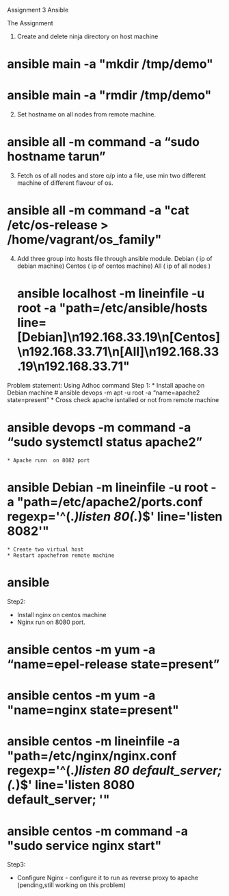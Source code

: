 Assignment 3 Ansible

The Assignment
1. Create and delete ninja directory on host machine
# ansible main -a "mkdir /tmp/demo"
# ansible main -a "rmdir /tmp/demo"
2. Set hostname on all nodes from remote machine.
# ansible all -m command -a “sudo hostname tarun”
3. Fetch os of all nodes and store o/p into a file, use min two different machine of different flavour of os.
#  ansible all -m command -a "cat /etc/os-release > /home/vagrant/os_family"
4. Add three group into hosts file through ansible module.
     Debian ( ip of debian machine)
          Centos ( ip of centos machine)
          All ( ip of all nodes )
	# ansible localhost -m lineinfile -u root -a "path=/etc/ansible/hosts line=[Debian]\n192.168.33.19\n[Centos]\n192.168.33.71\n[All]\n192.168.33.19\n192.168.33.71"
Problem statement: Using Adhoc command
Step 1:
    * Install apache on Debian machine
	# ansible devops -m apt -u root -a “name=apache2 state=present”
    * Cross check apache isntalled or not from remote machine
# ansible devops -m command -a “sudo systemctl status apache2”
    * Apache runn  on 8082 port
# ansible Debian -m lineinfile -u root -a "path=/etc/apache2/ports.conf regexp='^(.*)listen 80(.*)$' line='listen 8082'"
    * Create two virtual host
    * Restart apachefrom remote machine
# ansible 
Step2:
   * Install nginx on centos machine
   * Nginx run on 8080 port.
# ansible centos -m yum -a “name=epel-release state=present”
# ansible centos -m yum -a "name=nginx state=present"
# ansible centos -m lineinfile -a "path=/etc/nginx/nginx.conf regexp='^(.*)listen       80 default_server;(.*)$' line='listen       8080 default_server; '"
# ansible centos -m command -a "sudo service nginx start"
Step3:
   * Configure Nginx - configure it to run as reverse proxy to apache
(pending,still working on this problem)
